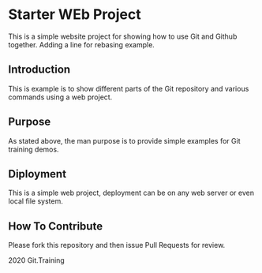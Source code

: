 # Starter WEb Project

This is a simple website project for 
showing how to use Git and Github together.
Adding a line for rebasing example.

## Introduction

This is example is to show different parts 
of the Git repository and various commands
using a web project.

## Purpose

As stated above, the man purpose is to 
provide simple examples for Git training 
demos. 

## Diployment

This is a simple web project, deployment 
can be on any web server or even local 
file system.

## How To Contribute

Please fork this repository and then issue Pull
Requests for review.

2020 Git.Training